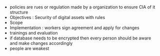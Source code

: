 - policies are rues or regulation made by a organization to ensure CIA of it structure
- Objectives : Security of digital assets with rules
- Scope
- Implementation :  workers sign agreement and apply for changes
- trainings and evaluation
- if database needs to be encrypted then every person should be aware and make changes accordingly
- people are weakest 
